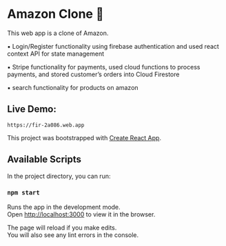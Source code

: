 # Amazon Clone :shopping_cart:

This web app is a clone of Amazon.

▪ Login/Register functionality using firebase authentication and used react context API for state management

▪ Stripe functionality for payments, used cloud functions to process payments, and stored customer’s orders into Cloud Firestore

▪ search functionality for products on amazon

## Live Demo:
    https://fir-2a086.web.app

This project was bootstrapped with [Create React App](https://github.com/facebook/create-react-app).

## Available Scripts

In the project directory, you can run:

### `npm start`

Runs the app in the development mode.<br />
Open [http://localhost:3000](http://localhost:3000) to view it in the browser.

The page will reload if you make edits.<br />
You will also see any lint errors in the console.

